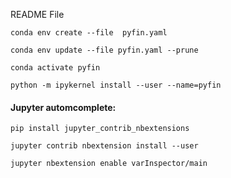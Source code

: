 README File

`conda env create --file  pyfin.yaml `

`conda env update --file pyfin.yaml --prune`

`conda activate pyfin`

`python -m ipykernel install --user --name=pyfin`



#### Jupyter automcomplete:

`pip install jupyter_contrib_nbextensions`

`jupyter contrib nbextension install --user`

`jupyter nbextension enable varInspector/main`
